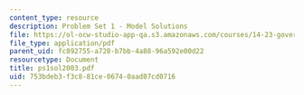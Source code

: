 ```yaml
---
content_type: resource
description: Problem Set 1 - Model Solutions
file: https://ol-ocw-studio-app-qa.s3.amazonaws.com/courses/14-23-government-regulation-of-industry-spring-2003/753bdeb3f3c881ce06740aad07cd0716_ps1sol2003.pdf
file_type: application/pdf
parent_uid: fc892755-a728-b7bb-4a88-96a592e00d22
resourcetype: Document
title: ps1sol2003.pdf
uid: 753bdeb3-f3c8-81ce-0674-0aad07cd0716
---
```

